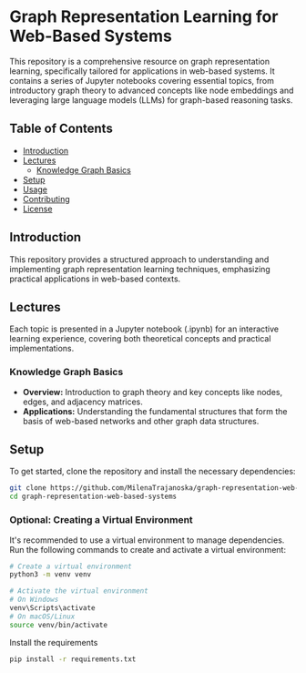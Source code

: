 # Graph Representation Learning for Web-Based Systems

This repository is a comprehensive resource on graph representation learning, specifically tailored for applications in web-based systems. It contains a series of Jupyter notebooks covering essential topics, from introductory graph theory to advanced concepts like node embeddings and leveraging large language models (LLMs) for graph-based reasoning tasks.

## Table of Contents

- [Introduction](#introduction)
- [Lectures](#lectures)
  - [Knowledge Graph Basics](#L1_Knowledge_Graph_Basics.ipynb)
- [Setup](#setup)
- [Usage](#usage)
- [Contributing](#contributing)
- [License](#license)

## Introduction

This repository provides a structured approach to understanding and implementing graph representation learning techniques, emphasizing practical applications in web-based contexts.

## Lectures

Each topic is presented in a Jupyter notebook (.ipynb) for an interactive learning experience, covering both theoretical concepts and practical implementations.

### Knowledge Graph Basics
- **Overview:** Introduction to graph theory and key concepts like nodes, edges, and adjacency matrices.
- **Applications:** Understanding the fundamental structures that form the basis of web-based networks and other graph data structures.

## Setup

To get started, clone the repository and install the necessary dependencies:

```bash
git clone https://github.com/MilenaTrajanoska/graph-representation-web-based-systems.git
cd graph-representation-web-based-systems
```

### Optional: Creating a Virtual Environment

It's recommended to use a virtual environment to manage dependencies. Run the following commands to create and activate a virtual environment:

```bash
# Create a virtual environment
python3 -m venv venv

# Activate the virtual environment
# On Windows
venv\Scripts\activate
# On macOS/Linux
source venv/bin/activate
```

Install the requirements
```bash
pip install -r requirements.txt
```
